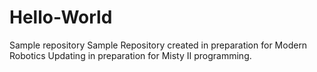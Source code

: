 # Hello-World
Sample repository
Sample Repository created in preparation for Modern Robotics
Updating in preparation for Misty II programming.
